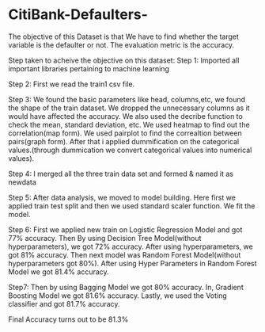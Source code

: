 # CitiBank-Defaulters-
The objective of this Dataset is that We have to find whether the target variable is the defaulter or not.
The evaluation metric is the accuracy.

Step taken to acheive the objective on this dataset:
Step 1: Imported all important libraries pertaining to machine learning

Step 2: First we read the train1 csv file.

Step 3: We found the basic parameters like head, columns,etc, we found the shape of the train dataset. We dropped the unnecessary columns as it would have affected the accuracy. We also used the decribe function to check the mean, standard deviation, etc. We used heatmap to find out the correlation(map form). We used pairplot to find the correaltion between pairs(graph form). After that i applied dummification on the categorical values.(through dummication we convert categorical values into numerical values).

Step 4: I merged all the three train data set and formed & named it as newdata

Step 5: After data analysis, we moved to model building. Here first we applied train test split and then we used standard scaler function. We fit the model. 

Step 6: First we applied new train on Logistic Regression Model and got 77% accuracy. Then By using Decision Tree Model(without hyperparameters), we got 72% accuracy. After using hyperparameters, we got 81% accuracy. Then next model was Random Forest Model(without hyperparameters got 80%). After using Hyper Parameters in Random Forest Model we got 81.4% accuracy.

Step7: Then by using Bagging Model we got 80% accuracy. In, Gradient Boosting Model we got 81.6% accuracy. Lastly, we used the
Voting classifier and got 81.7% accuracy.


Final Accuracy turns out to be 81.3%













